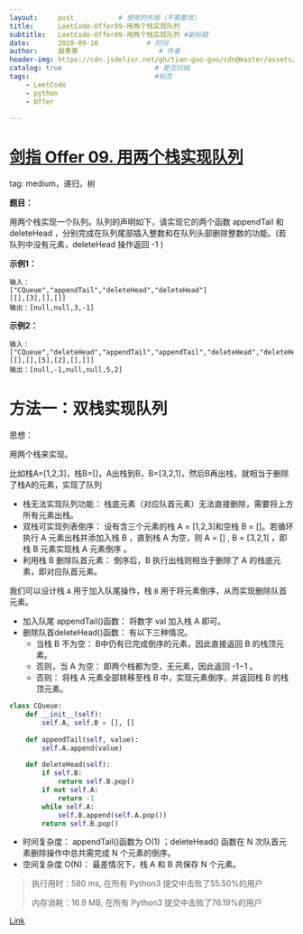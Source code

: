 ```yaml
---
layout:     post           # 使用的布局（不需要改）
title:      LeetCode-Offer09-用两个栈实现队列
subtitle:   LeetCode-Offer09-用两个栈实现队列 #副标题
date:       2020-09-10            # 时间
author:     甜果果                    # 作者
header-img: https://cdn.jsdelivr.net/gh/tian-guo-guo/cdn@master/assets/picgoimg/20200701171155.png  #背景图片
catalog: true                       # 是否归档
tags:                               #标签
    - LeetCode
    - python
    - Offer

---
```


# [剑指 Offer 09. 用两个栈实现队列](https://leetcode-cn.com/problems/yong-liang-ge-zhan-shi-xian-dui-lie-lcof/)

tag: medium，递归，树

**题目：**

用两个栈实现一个队列。队列的声明如下，请实现它的两个函数 appendTail 和 deleteHead ，分别完成在队列尾部插入整数和在队列头部删除整数的功能。(若队列中没有元素，deleteHead 操作返回 -1 )

**示例1：**

```
输入：
["CQueue","appendTail","deleteHead","deleteHead"]
[[],[3],[],[]]
输出：[null,null,3,-1]
```

**示例2：**

```
输入：
["CQueue","deleteHead","appendTail","appendTail","deleteHead","deleteHead"]
[[],[],[5],[2],[],[]]
输出：[null,-1,null,null,5,2]
```

# 方法一：双栈实现队列

思想：

用两个栈来实现。

比如栈A=[1,2,3]，栈B=[]，A出栈到B，B=[3,2,1]，然后B再出栈，就相当于删除了栈A的元素，实现了队列



- 栈无法实现队列功能： 栈底元素（对应队首元素）无法直接删除，需要将上方所有元素出栈。
- 双栈可实现列表倒序： 设有含三个元素的栈 A = [1,2,3]和空栈 B = []。若循环执行 A 元素出栈并添加入栈 B ，直到栈 A 为空，则 A = [] , B = [3,2,1] ，即 栈 B 元素实现栈 A 元素倒序 。
- 利用栈 B 删除队首元素： 倒序后，B 执行出栈则相当于删除了 A 的栈底元素，即对应队首元素。

我们可以设计栈 `A` 用于加入队尾操作，栈 `B` 用于将元素倒序，从而实现删除队首元素。

-   加入队尾 appendTail()函数： 将数字 val 加入栈 A 即可。
-   删除队首deleteHead()函数： 有以下三种情况。
    -   当栈 B 不为空： B中仍有已完成倒序的元素，因此直接返回 B 的栈顶元素。
    -   否则，当 A 为空： 即两个栈都为空，无元素，因此返回 -1−1 。
    -   否则： 将栈 A 元素全部转移至栈 B 中，实现元素倒序，并返回栈 B 的栈顶元素。

```python
class CQueue:
    def __init__(self):
        self.A, self.B = [], []
       
    def appendTail(self, value):
        self.A.append(value)
        
    def deleteHead(self):
        if self.B:
            return self.B.pop()
        if not self.A:
            return -1
        while self.A:
            self.B.append(self.A.pop())
        return self.B.pop()
```

-   时间复杂度： appendTail()函数为 O(1) ；deleteHead() 函数在 N 次队首元素删除操作中总共需完成 N 个元素的倒序。
-   空间复杂度 O(N)： 最差情况下，栈 A 和 B 共保存 N 个元素。

>执行用时：580 ms, 在所有 Python3 提交中击败了55.50%的用户
>
>内存消耗：16.9 MB, 在所有 Python3 提交中击败了76.19%的用户

[Link](https://leetcode-cn.com/problems/yong-liang-ge-zhan-shi-xian-dui-lie-lcof/solution/mian-shi-ti-09-yong-liang-ge-zhan-shi-xian-dui-l-2/)


